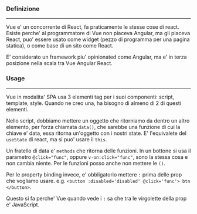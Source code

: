 ### Definizione
---
Vue e' un concorrente di React, fa praticamente le stesse cose di react. Esiste perche' al programmatore di Vue non piaceva Angular, ma gli piaceva React, puo' essere usato come widget (pezzo di programma per una pagina statica), o come base di un sito come React.

E' considerato un framework piu' opinionated come Angular, ma e' in terza posizione nella scala tra Vue Angular React.
### Usage
---
Vue in modalita' SPA usa 3 elementi tag per i suoi componenti: script, template, style. Quando ne creo una, ha bisogno di almeno di 2 di questi elementi.

Nello script, dobbiamo mettere un oggetto che ritorniamo da dentro un altro elemento, per forza chiamata `data()`, che sarebbe una funzione di cui la chiave e' data, essa ritorna un'oggetto con i nostri state. E' l'equivalete del `useState` di react, ma si puo' usare il `this`.

Un fratello di data e' `methods` che ritorna delle funzioni. In un bottone si usa il parametro `@click="func"`, oppure `v-on:click="func"`, sono la stessa cosa e non cambia niente. Per le funzioni posso anche non mettere le `()`.

Per le property binding invece, e' obbligatorio mettere `:` prima delle prop che vogliamo usare. e.g. `<button :disabled='disabled' @click='func'> btn </button>`.

Questo si fa perche' Vue quando vede i `:` sa che tra le virgolette della prop e' JavaScript.